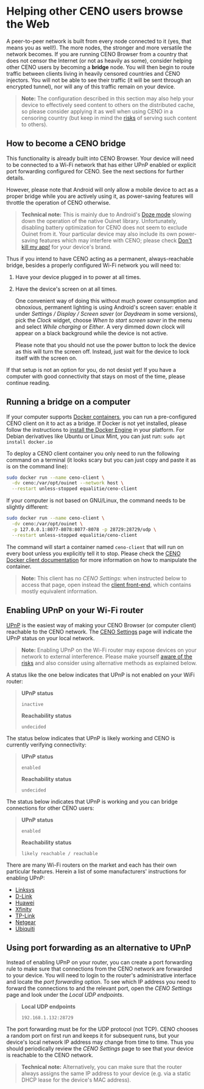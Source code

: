 # Helping other CENO users browse the Web

A peer-to-peer network is built from every node connected to it (yes, that means you as well!).  The more nodes, the stronger and more versatile the network becomes.  If you are running CENO Browser from a country that does not censor the Internet (or not as heavily as some), consider helping other CENO users by becoming a **bridge** node.  You will then begin to route traffic between clients living in heavily censored countries and CENO injectors.  You will not be able to see their traffic (it will be sent through an encrypted tunnel), nor will any of this traffic remain on your device.

> **Note:** The configuration described in this section may also help your device to effectively seed content to others on the distributed cache, so please consider applying it as well when using CENO in a censoring country (but keep in mind the [risks](../concepts/risks.md) of serving such content to others).

## How to become a CENO bridge

This functionality is already built into CENO Browser.  Your device will need to be connected to a Wi-Fi network that has either UPnP enabled or explicit port forwarding configured for CENO.  See the next sections for further details.

However, please note that Android will only allow a mobile device to act as a proper bridge while you are actively using it, as power-saving features will throttle the operation of CENO otherwise.

> **Technical note:** This is mainly due to Android's [Doze mode][] slowing down the operation of the native Ouinet library.  Unfortunately, disabling battery optimization for CENO does not seem to exclude Ouinet from it.  Your particular device may also include its own power-saving features which may interfere with CENO; please check [Don't kill my app!][] for your device's brand.

[Doze mode]: https://developer.android.com/training/monitoring-device-state/doze-standby
    "Android Developers – Optimize for Doze and App Standby"
[Don't kill my app!]: https://dontkillmyapp.com/

Thus if you intend to have CENO acting as a permanent, always-reachable bridge, besides a properly configured Wi-Fi network you will need to:

1. Have your device plugged in to power at all times.
2. Have the device's screen on at all times.

   One convenient way of doing this without much power consumption and obnoxious, permanent lighting is using Android's screen saver: enable it under *Settings / Display / Screen saver* (or *Daydream* in some versions), pick the *Clock* widget, choose *When to start screen saver* in the menu and select *While charging* or *Either*.  A very dimmed down clock will appear on a black background while the device is not active.

   Please note that you should not use the power button to lock the device as this will turn the screen off.  Instead, just wait for the device to lock itself with the screen on.

If that setup is not an option for you, do not desist yet!  If you have a computer with good connectivity that stays on most of the time, please continue reading.

## Running a bridge on a computer

If your computer supports [Docker containers][docker], you can run a pre-configured CENO client on it to act as a bridge.  If Docker is not yet installed, please follow the instructions to [install the Docker Engine][docker-install] in your platform.  For Debian derivatives like Ubuntu or Linux Mint, you can just run: `sudo apt install docker.io`

[docker]: https://en.wikipedia.org/wiki/Docker_(software)
[docker-install]: https://docs.docker.com/engine/install/

To deploy a CENO client container you only need to run the following command on a terminal (it looks scary but you can just copy and paste it as is on the command line):

```sh
sudo docker run --name ceno-client \
  -dv ceno:/var/opt/ouinet --network host \
  --restart unless-stopped equalitie/ceno-client
```

If your computer is not based on GNU/Linux, the command needs to be slightly different:

```sh
sudo docker run --name ceno-client \
  -dv ceno:/var/opt/ouinet \
  -p 127.0.0.1:8077-8078:8077-8078 -p 28729:28729/udp \
  --restart unless-stopped equalitie/ceno-client
```

The command will start a container named `ceno-client` that will run on every boot unless you explicitly tell it to stop.  Please check the [CENO Docker client documentation][ceno-client-doc] for more information on how to manipulate the container.

[ceno-client-doc]: https://github.com/censorship-no/ceno-docker-client#running-the-client

> **Note:** This client has no *CENO Settings*: when instructed below to access that page, open instead the [client front-end](../client/front-end.md), which contains mostly equivalent information.

## Enabling UPnP on your Wi-Fi router

[UPnP][] is the easiest way of making your CENO Browser (or computer client) reachable to the CENO network.  The [CENO Settings](settings.md) page will indicate the UPnP status on your local network.

> **Note:** Enabling UPnP on the Wi-Fi router may expose devices on your network to external interference.  Please make yourself [aware of the risks][upnp-risks] and also consider using alternative methods as explained below.

[UPnP]: https://en.wikipedia.org/wiki/Universal_Plug_and_Play
[upnp-risks]: https://www.howtogeek.com/122487/htg-explains-is-upnp-a-security-risk

A status like the one below indicates that UPnP is not enabled on your WiFi router:

> **UPnP status**
>
>     inactive
>
> **Reachability status**
>
>     undecided

The status below indicates that UPnP is likely working and CENO is currently verifying connectivity:

> **UPnP status**
>
>     enabled
>
> **Reachability status**
>
>     undecided


The status below indicates that UPnP is working and you can bridge connections for other CENO users:

> **UPnP status**
>
>     enabled
>
> **Reachability status**
>
>     likely reachable / reachable

There are many Wi-Fi routers on the market and each has their own particular features.  Herein a list of some manufacturers' instructions for enabling UPnP:

- [Linksys](https://www.linksys.com/us/support-article?articleNum=138290)
- [D-Link](https://eu.dlink.com/uk/en/support/faq/routers/wired-routers/di-series/how-do-i-enable-upnp-on-my-router)
- [Huawei](https://consumer.huawei.com/ph/support/content/en-us00275342/)
- [Xfinity](https://www.xfinity.com/support/articles/configure-device-discovery-for-wifi)
- [TP-Link](https://community.tp-link.com/us/home/kb/detail/348)
- [Netgear](https://kb.netgear.com/24306/How-do-I-enable-Universal-Plug-and-Play-on-my-Nighthawk-router)
- [Ubiquiti](https://www.geekzone.co.nz/forums.asp?forumid=66&topicid=205740&page_no=5#1725168)

## Using port forwarding as an alternative to UPnP

Instead of enabling UPnP on your router, you can create a port forwarding rule to make sure that connections from the CENO network are forwarded to your device.  You will need to login to the router's administrative interface and locate the *port forwarding* option.  To see which IP address you need to forward the connections to and the relevant port, open the *CENO Settings* page and look under the *Local UDP endpoints*.

> **Local UDP endpoints**
>
>     192.168.1.132:28729

The port forwarding must be for the UDP protocol (not TCP).  CENO chooses a random port on first run and keeps it for subsequent runs, but your device's local network IP address may change from time to time.  Thus you should periodically review the *CENO Settings* page to see that your device is reachable to the CENO network.

> **Technical note:** Alternatively, you can make sure that the router always assigns the same IP address to your device (e.g. via a static DHCP lease for the device's MAC address).
